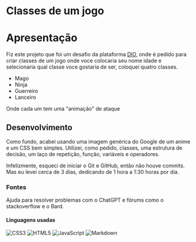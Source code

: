 # Classes de um jogo

# Apresentação
 Fiz este projeto que foi um desafio da plataforma [DIO](https://web.dio.me/), onde é pedido para criar classes de um jogo onde voce colocaria seu nome idade e selecionaria qual classe voce gostaria de ser, coloquei quatro classes.

- Mago
- Ninja
- Guerreiro
- Lanceiro

Onde cada um tem uma "animação" de ataque 

## Desenvolvimento
Como fundo, acabei usando uma imagem genérica do Google de um anime e um CSS bem simples. Utilizei, como pedido, classes, uma estrutura de decisão, um laço de repetição, função, variáveis e operadores.

Infelizmente, esqueci de iniciar o Git e GitHub, então não houve commits. Mas eu levei cerca de 3 dias, dedicando de 1 hora a 1:30 horas por dia.

### Fontes 

Ajuda para resolver problemas com o ChatGPT e fórums como o stackoverflow e o Bard.

#### Linguagens usadas
![CSS3](https://img.shields.io/badge/css3-%231572B6.svg?style=for-the-badge&logo=css3&logoColor=white)
![HTML5](https://img.shields.io/badge/html5-%23E34F26.svg?style=for-the-badge&logo=html5&logoColor=white)
![JavaScript](https://img.shields.io/badge/javascript-%23323330.svg?style=for-the-badge&logo=javascript&logoColor=%23F7DF1E)
![Markdown](https://img.shields.io/badge/markdown-%23000000.svg?style=for-the-badge&logo=markdown&logoColor=white)

